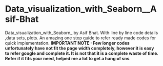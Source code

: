# Data_visualization_with_Seaborn__Asif-Bhat
Data_visualization_with_Seaborn_ by Asif Bhat. With line by line code details ,data sets, plots. An amazing one stop guide to refer ready made codes for quick implementation.
**IMPORTANT NOTE : Few longer codes unfortunately have not fit the page width completely, however it is easy to refer google and complete it. It is not that it is a complete waste of time. Refer if it fits your need, helped me a lot to get a hang of sns**

